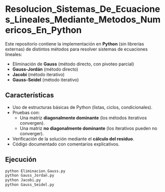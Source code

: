 # Resolucion_Sistemas_De_Ecuaciones_Lineales_Mediante_Metodos_Numericos_En_Python

Este repositorio contiene la implementación en **Python** (sin librerías externas) de distintos métodos para resolver sistemas de ecuaciones lineales:

- Eliminación de **Gauss** (método directo, con pivoteo parcial)
- **Gauss-Jordán** (método directo)
- **Jacobi** (método iterativo)
- **Gauss-Seidel** (método iterativo)

## Características
- Uso de estructuras básicas de Python (listas, ciclos, condicionales).
- Pruebas con:
  - Una matriz **diagonalmente dominante** (los métodos iterativos convergen).
  - Una matriz **no diagonalmente dominante** (los iterativos pueden no converger).
- Verificación de la solución mediante el **cálculo del residuo**.
- Código documentado con comentarios explicativos.

## Ejecución
```bash
python Eliminacion_Gauss.py
python Gauss_Jordan.py
python Jacobi.py
python Gauss_Seidel.py
